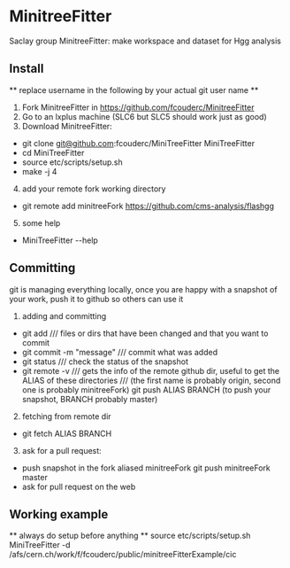 MinitreeFitter
==============


Saclay group MinitreeFitter: make workspace and dataset for Hgg analysis

Install
--------

** replace username in the following by your actual git user name **
1. Fork MinitreeFitter in https://github.com/fcouderc/MinitreeFitter
2. Go to an lxplus machine (SLC6 but SLC5 should work just as good)
3. Download MinitreeFitter:
- git clone git@github.com:fcouderc/MiniTreeFitter MiniTreeFitter
- cd MiniTreeFitter
- source etc/scripts/setup.sh
- make -j 4   
4. add your remote fork working directory
- git remote add minitreeFork https://github.com/cms-analysis/flashgg
5. some help
- MiniTreeFitter --help


Committing 
----------

git is managing everything locally, once you are happy with a snapshot of your work, push it to github so others can use it

1. adding and committing
- git add <files> <dirs>   /// files or dirs that have been changed and that you want to commit
- git commit -m "message"  /// commit what was added
- git status               /// check the status of the snapshot
- git remote -v            /// gets the info of the remote github dir, useful to get the ALIAS of these directories
       	                    /// (the first name is probably origin, second one is probably minitreeFork)
   git push ALIAS BRANCH (to push your snapshot, BRANCH probably master)
2. fetching from remote dir
- git fetch ALIAS BRANCH   
3. ask for a pull request:
- push snapshot in the fork aliased minitreeFork
  git push minitreeFork master
- ask for pull request on the web

Working example
---------------

** always do setup before anything **
source etc/scripts/setup.sh
MiniTreeFitter -d /afs/cern.ch/work/f/fcouderc/public/minitreeFitterExample/cic


